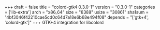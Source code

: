 +++
draft = false
title = "colord-gtk4 0.3.0-1"
version = "0.3.0-1"
categories = ['lib-extra']
arch = "x86_64"
size = "8388"
usize = "30861"
sha1sum = "4bf3046f42210cae5cd0c64d7a18e6b68e494f08"
depends = "['gtk+4', 'colord-gtk']"
+++
GTK+4 integration for libcolord